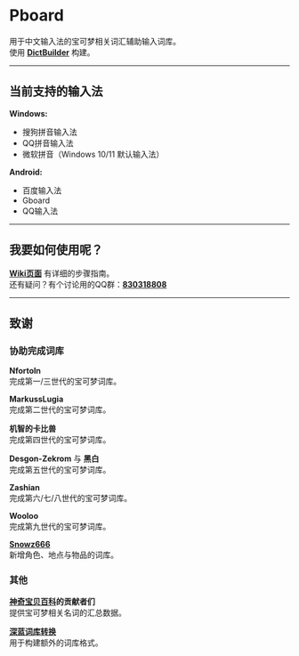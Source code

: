 # Pboard
用于中文输入法的宝可梦相关词汇辅助输入词库。   
使用 **[DictBuilder](https://github.com/MarkussLugia/DictBuilder)** 构建。

*** 

当前支持的输入法
---

**Windows:**
* 搜狗拼音输入法
* QQ拼音输入法
* 微软拼音（Windows 10/11 默认输入法）

**Android:**
* 百度输入法
* Gboard
* QQ输入法

*** 

我要如何使用呢？
---

**[Wiki页面](https://github.com/MarkussLugia/Pboard/wiki)** 有详细的步骤指南。   
还有疑问？有个讨论用的QQ群：**[830318808](https://jq.qq.com/?_wv=1027&k=yJ8r3TwW)**  

*** 

致谢
---
### 协助完成词库   

**Nfortoln**   
完成第一/三世代的宝可梦词库。 

**MarkussLugia**   
完成第二世代的宝可梦词库。

**机智的卡比兽**   
完成第四世代的宝可梦词库。  

**Desgon-Zekrom** 与 **黑白**   
完成第五世代的宝可梦词库。  

**Zashian**  
完成第六/七/八世代的宝可梦词库。   

**Wooloo**  
完成第九世代的宝可梦词库。   

**[Snowz666](https://github.com/Snowz666)**  
新增角色、地点与物品的词库。   

### 其他   

**[神奇宝贝百科](https://wiki.52poke.com)的贡献者们**  
提供宝可梦相关名词的汇总数据。

**[深蓝词库转换](https://github.com/studyzy/imewlconverter)**   
用于构建额外的词库格式。
